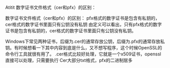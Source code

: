 Atitit  数字证书文件格式（cer和pfx）的区别：


数字证书文件格式（cer和pfx）的区别：
pfx格式的数字证书是包含有私钥的，cer格式的数字证书里面只有公钥没有私钥
由定义可以看出，只有pfx格式的数字证书是包含有私钥的，cer格式的数字证书里面只有公钥没有私钥。

Windows下常见两种证书，后缀为.cer的通常存放公钥，后缀为.pfx的通常存放私钥。有时候想看一下其中内容到底是什么，又不想写程序，这个时候OpenSSL的命令行工具就很有用了。
.cer格式比较好处理，它就是一个x509证书，openssl直接可以处理，只需要执行
Cer大部分txt格式，pfx的二进制居多

